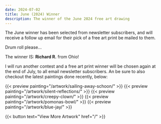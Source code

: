 ```yaml
---
date: 2024-07-02
title: June (2024) Winner
description: The winner of the June 2024 free art drawing
---
```


The June winner has been selected from newsletter subscribers, and will receive a follow up email for their pick of a free art print be mailed to them.

Drum roll please...

The winner IS: **Richard R.** from Ohio!

I will run another contest and a free art print winner will be chosen again at the end of July, to all email newsletter subscribers. An be sure to also checkout the latest paintings done recently, below:

{{< preview painting="/artwork/sailing-away-schoon/" >}}
{{< preview painting="/artwork/silent-reflections/" >}}
{{< preview painting="/artwork/creepy-clown/" >}}
{{< preview painting="/artwork/pomonas-bowl/" >}}
{{< preview painting="/artwork/blue-jay/" >}}

{{< button text="View More Artwork" href="/" >}}
